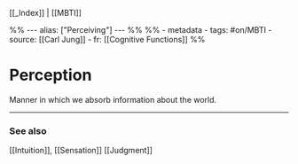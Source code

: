 
[[_Index]] | [[MBTI]]

%% ---
alias: ["Perceiving"]
--- %%
%% - metadata
	- tags: #on/MBTI 
	- source: [[Carl Jung]]
	- fr: [[Cognitive Functions]]
%%

# Perception

Manner in which we absorb information about the world.

-------------
### See also
[[Intuition]], [[Sensation]]
[[Judgment]] 

